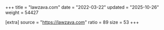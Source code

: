 +++
title = "lawzava.com"
date = "2022-03-22"
updated = "2025-10-26"
weight = 54427

[extra]
source = "https://lawzava.com"
ratio = 89
size = 53
+++
